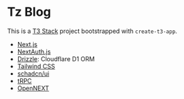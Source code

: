 # Tz Blog

This is a [T3 Stack](https://create.t3.gg/) project bootstrapped with `create-t3-app`.

- [Next.js](https://nextjs.org)
- [NextAuth.js](https://next-auth.js.org)
- [Drizzle](https://orm.drizzle.team): Cloudflare D1 ORM
- [Tailwind CSS](https://tailwindcss.com)
- [schadcn/ui](https://ui.shadcn.com)
- [tRPC](https://trpc.io)
- [OpenNEXT](https://opennext.js.org/cloudflare)
